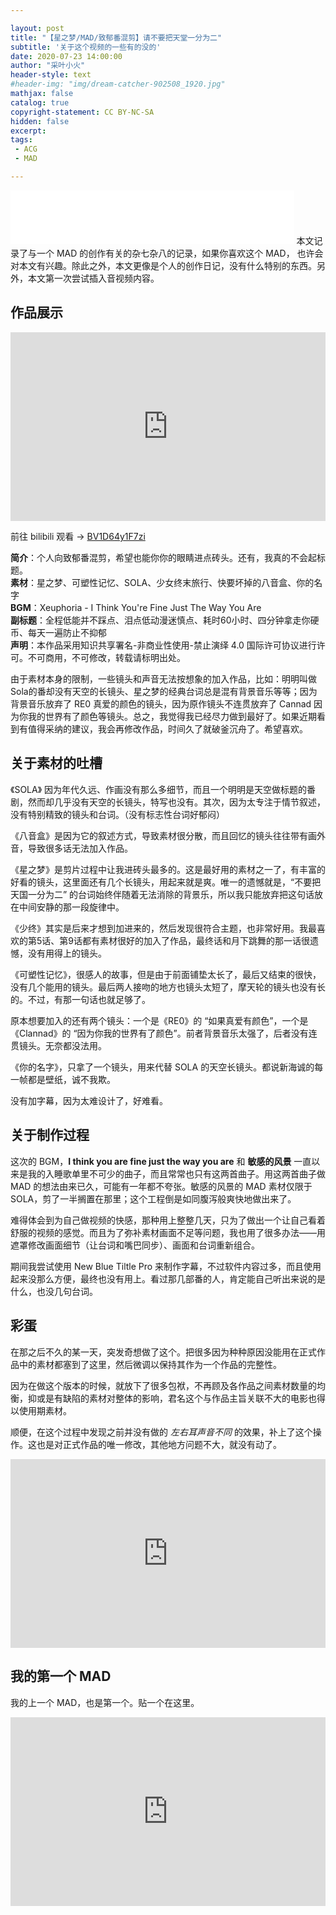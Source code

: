 ```yaml
---

layout: post
title: "【星之梦/MAD/致郁番混剪】请不要把天堂一分为二"
subtitle: '关于这个视频的一些有的没的'
date: 2020-07-23 14:00:00
author: "采叶小火"
header-style: text
#header-img: "img/dream-catcher-902508_1920.jpg"
mathjax: false
catalog: true
copyright-statement: CC BY-NC-SA
hidden: false
excerpt: 
tags:
 - ACG
 - MAD

---
```


<!-- more -->

<iframe  frameborder="no" border="0" marginwidth="0" marginheight="0" width="90%" height=86 src="//music.163.com/outchain/player?type=2&id=430297631&auto=0&height=66"></iframe>
本文记录了与一个 MAD 的创作有关的杂七杂八的记录，如果你喜欢这个 MAD， 也许会对本文有兴趣。除此之外，本文更像是个人的创作日记，没有什么特别的东西。另外，本文第一次尝试插入音视频内容。

## 作品展示

<div style="position: relative; padding: 30% 45%;">
<iframe style="position: absolute; width: 100%; height: 100%; left: 0; top: 0;" src="https://player.bilibili.com/player.html?aid=584090024&bvid=BV1D64y1F7zi&cid=217370766&page=1&as_wide=1&high_quality=1&danmaku=0" frameborder="no" scrolling="no"></iframe>
</div>
<!--该代码虽在 typora 中无法显示，但在博客中可以正常使用-->
<!-- credit: https://www.cnblogs.com/wkfvawl/p/12268980.html -->

前往 bilibili 观看 &rarr; [BV1D64y1F7zi](https://www.bilibili.com/video/BV1D64y1F7zi)

**简介**：个人向致郁番混剪，希望也能你你的眼睛进点砖头。还有，我真的不会起标题。  
**素材**：星之梦、可塑性记忆、SOLA、少女终末旅行、快要坏掉的八音盒、你的名字  
**BGM**：Xeuphoria - I Think You're Fine Just The Way You Are  
**副标题**：全程低能并不踩点、泪点低动漫迷慎点、耗时60小时、四分钟拿走你硬币、每天一遍防止不抑郁  
**声明**：本作品采用知识共享署名-非商业性使用-禁止演绎 4.0 国际许可协议进行许可。不可商用，不可修改，转载请标明出处。  

由于素材本身的限制，一些镜头和声音无法按想象的加入作品，比如：明明叫做Sola的番却没有天空的长镜头、星之梦的经典台词总是混有背景音乐等等；因为背景音乐放弃了 RE0 真爱的颜色的镜头，因为原作镜头不连贯放弃了 Cannad 因为你我的世界有了颜色等镜头。总之，我觉得我已经尽力做到最好了。如果近期看到有值得采纳的建议，我会再修改作品，时间久了就破釜沉舟了。希望喜欢。

## 关于素材的吐槽

《SOLA》 因为年代久远、作画没有那么多细节，而且一个明明是天空做标题的番剧，然而却几乎没有天空的长镜头，特写也没有。其次，因为太专注于情节叙述，没有特别精致的镜头和台词。（没有标志性台词好郁闷）

《八音盒》是因为它的叙述方式，导致素材很分散，而且回忆的镜头往往带有画外音，导致很多话无法加入作品。

《星之梦》是剪片过程中让我进砖头最多的。这是最好用的素材之一了，有丰富的好看的镜头，这里面还有几个长镜头，用起来就是爽。唯一的遗憾就是，“不要把天国一分为二” 的台词始终伴随着无法消除的背景乐，所以我只能放弃把这句话放在中间安静的那一段旋律中。

《少终》其实是后来才想到加进来的，然后发现很符合主题，也非常好用。我最喜欢的第5话、第9话都有素材很好的加入了作品，最终话和月下跳舞的那一话很遗憾，没有用得上的镜头。

《可塑性记忆》，很感人的故事，但是由于前面铺垫太长了，最后又结束的很快，没有几个能用的镜头。最后两人接吻的地方也镜头太短了，摩天轮的镜头也没有长的。不过，有那一句话也就足够了。

原本想要加入的还有两个镜头：一个是《RE0》的 “如果真爱有颜色”，一个是《Clannad》的 “因为你我的世界有了颜色”。前者背景音乐太强了，后者没有连贯镜头。无奈都没法用。

《你的名字》，只拿了一个镜头，用来代替 SOLA 的天空长镜头。都说新海诚的每一帧都是壁纸，诚不我欺。

没有加字幕，因为太难设计了，好难看。

## 关于制作过程

这次的 BGM，**I think you are fine just the way you are** 和 **敏感的风景** 一直以来是我的入睡歌单里不可少的曲子，而且常常也只有这两首曲子。用这两首曲子做 MAD 的想法由来已久，可能有一年都不夸张。敏感的风景的 MAD 素材仅限于 SOLA，剪了一半搁置在那里；这个工程倒是如同腹泻般爽快地做出来了。

难得体会到为自己做视频的快感，那种用上整整几天，只为了做出一个让自己看着舒服的视频的感觉。而且为了弥补素材画面不足等问题，我也用了很多办法——用遮罩修改画面细节（让台词和嘴巴同步）、画面和台词重新组合。

期间我尝试使用 New Blue Tiltle Pro 来制作字幕，不过软件内容过多，而且使用起来没那么方便，最终也没有用上。看过那几部番的人，肯定能自己听出来说的是什么，也没几句台词。

## 彩蛋
在那之后不久的某一天，突发奇想做了这个。把很多因为种种原因没能用在正式作品中的素材都塞到了这里，然后微调以保持其作为一个作品的完整性。

因为在做这个版本的时候，就放下了很多包袱，不再顾及各作品之间素材数量的均衡，抑或是有缺陷的素材对整体的影响，君名这个与作品主旨关联不大的电影也得以使用期素材。

顺便，在这个过程中发现之前并没有做的 *左右耳声音不同* 的效果，补上了这个操作。这也是对正式作品的唯一修改，其他地方问题不大，就没有动了。

<div style="position: relative; padding: 30% 45%;">
<iframe style="position: absolute; width: 100%; height: 100%; left: 0; top: 0;" src="https://player.bilibili.com/player.html?aid=584090024&bvid=BV1D64y1F7zi&cid=221013527&page=2&as_wide=1&high_quality=1&danmaku=0" frameborder="no" scrolling="no"></iframe>
</div>

## 我的第一个 MAD

我的上一个 MAD，也是第一个。贴一个在这里。

<div style="position: relative; padding: 30% 45%;">
<iframe style="position: absolute; width: 100%; height: 100%; left: 0; top: 0;" src="https://player.bilibili.com/player.html?aid=32847221&bvid=BV1qW411m7ij&cid=60003911&page=1&as_wide=1&high_quality=1&danmaku=0" frameborder="no" scrolling="no"></iframe>
</div>
